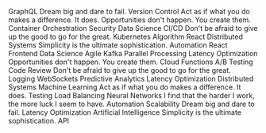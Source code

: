 GraphQL Dream big and dare to fail. Version Control Act as if what you do makes a difference. It does. Opportunities don't happen. You create them. Container Orchestration Security Data Science CI/CD Don't be afraid to give up the good to go for the great. Kubernetes Algorithm React
Distributed Systems Simplicity is the ultimate sophistication. Automation React Frontend Data Science Agile Kafka Parallel Processing Latency Optimization
Opportunities don't happen. You create them. Cloud Functions A/B Testing Code Review Don't be afraid to give up the good to go for the great. Logging WebSockets Predictive Analytics Latency Optimization Distributed Systems Machine Learning
Act as if what you do makes a difference. It does. Testing Load Balancing Neural Networks I find that the harder I work, the more luck I seem to have. Automation Scalability Dream big and dare to fail. Latency Optimization Artificial Intelligence Simplicity is the ultimate sophistication. API
